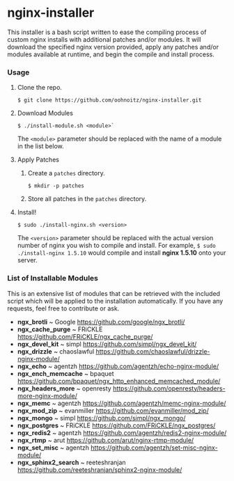 nginx-installer
===============
This installer is a bash script written to ease the compiling process of custom nginx installs with additional patches and/or modules. It will download the specified nginx version provided, apply any patches and/or modules available at runtime, and begin the compile and install process.

### Usage
1. Clone the repo.
    ```
    $ git clone https://github.com/oohnoitz/nginx-installer.git
    ```

2. Download Modules
   ```
   $ ./install-module.sh <module>`
   ```

     The `<module>` parameter should be replaced with the name of a module in the list below.

3. Apply Patches
   1. Create a `patches` directory.
  	  ```
      $ mkdir -p patches
      ```
   2. Store all patches in the `patches` directory.

4. Install!
   ```
   $ sudo ./install-nginx.sh <version>
   ```

   The `<version>` parameter should be replaced with the actual version number of nginx you wish to compile and install. For example, `$ sudo ./install-nginx 1.5.10` would compile and install **nginx 1.5.10** onto your server.

### List of Installable Modules
This is an extensive list of modules that can be retrieved with the included script which will be applied to the installation automatically. If you have any requests, feel free to contribute or ask.

- **ngx_brotli** ~ Google https://github.com/google/ngx_brotli/
- **ngx_cache_purge** ~ FRiCKLE https://github.com/FRiCKLE/ngx_cache_purge/
- **ngx_devel_kit** ~ simpl https://github.com/simpl/ngx_devel_kit/
- **ngx_drizzle** ~ chaoslawful https://github.com/chaoslawful/drizzle-nginx-module/
- **ngx_echo** ~ agentzh https://github.com/agentzh/echo-nginx-module/
- **ngx_ench_memcache** ~ bpaquet https://github.com/bpaquet/ngx_http_enhanced_memcached_module/
- **ngx_headers_more** ~ openresty https://github.com/openresty/headers-more-nginx-module/
- **ngx_memc** ~ agentzh https://github.com/agentzh/memc-nginx-module/
- **ngx_mod_zip** ~ evanmiller https://github.com/evanmiller/mod_zip/
- **ngx_mongo** ~ simpl https://github.com/simpl/ngx_mongo/
- **ngx_postgres** ~ FRiCKLE https://github.com/FRiCKLE/ngx_postgres/
- **ngx_redis2** ~ agentzh https://github.com/agentzh/redis2-nginx-module/
- **ngx_rtmp** ~ arut https://github.com/arut/nginx-rtmp-module/
- **ngx_set_misc** ~ agentzh https://github.com/agentzh/set-misc-nginx-module/
- **ngx_sphinx2_search** ~ reeteshranjan https://github.com/reeteshranjan/sphinx2-nginx-module/
